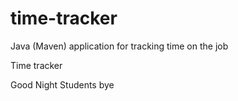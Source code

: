 # time-tracker
Java (Maven) application for tracking time on the job

Time tracker

Good Night Students bye
